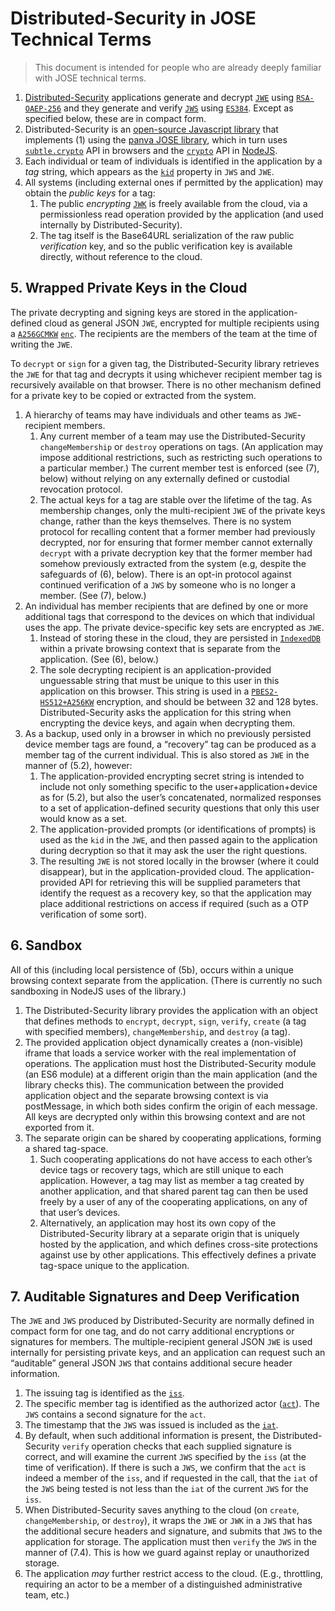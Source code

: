 # Distributed-Security in JOSE Technical Terms

> This document is intended for people who are already deeply familiar with JOSE technical terms.

1. [Distributed-Security](https://kilroy-code.github.io/distributed-security/) applications generate and decrypt [`JWE`](https://www.rfc-editor.org/rfc/rfc7516) using [`RSA-OAEP-256`](https://datatracker.ietf.org/doc/html/rfc7518#section-4.3) and they generate and verify [`JWS`](https://datatracker.ietf.org/doc/html/rfc7515) using [`ES384`](https://datatracker.ietf.org/doc/html/rfc7518#section-3.4). Except as specified below, these are in compact form.
2. Distributed-Security is an [open-source Javascript library](https://github.com/kilroy-code/distributed-security) that implements (1) using the [panva JOSE library](https://www.npmjs.com/package/jose), which in turn uses [`subtle.crypto`](https://developer.mozilla.org/en-US/docs/Web/API/SubtleCrypto) API in browsers and the [`crypto`](https://nodejs.org/docs/latest/api/crypto.html) API in [NodeJS](https://nodejs.org/).
3. Each individual or team of individuals is identified in the application by a *tag* string, which appears as the [`kid`](https://datatracker.ietf.org/doc/html/rfc7515#section-4.1.4) property in `JWS` and `JWE`.
4. All systems (including external ones if permitted by the application) may obtain the *public keys* for a tag:
   1. The public *encrypting* [`JWK`](https://datatracker.ietf.org/doc/html/rfc7517) is freely available from the cloud, via a permissionless read operation provided by the application (and used internally by Distributed-Security).
   2. The tag itself is the Base64URL serialization of the raw public *verification* key, and so the public verification key is available directly, without reference to the cloud.

## 5. Wrapped Private Keys in the Cloud

The private decrypting and signing keys are stored in the application-defined cloud as general JSON `JWE`, encrypted for multiple recipients using a [`A256GCMKW`](https://datatracker.ietf.org/doc/html/rfc7518#section-4.7) [`enc`](https://datatracker.ietf.org/doc/html/rfc7516#section-4.1.2). The recipients are the members of the team at the time of writing the `JWE`. 

To `decrypt` or `sign` for a given tag, the Distributed-Security library retrieves the `JWE` for that tag and decrypts it using whichever recipient member tag is recursively available on that browser. There is no other mechanism defined for a private key to be copied or extracted from the system.

  1. A hierarchy of teams may have individuals and other teams as `JWE`-recipient members.  
     1. Any current member of a team may use the Distributed-Security `changeMembership` or `destroy` operations on tags.  (An application may impose additional restrictions, such as restricting such operations to a particular member.) The current member test is enforced (see (7), below) without relying on any externally defined or custodial revocation protocol. 
     2. The actual keys for a tag are stable over the lifetime of the tag. As membership changes, only the multi-recipient `JWE` of the private keys change, rather than the keys themselves. There is no system protocol for recalling content that a former member had previously decrypted, nor for ensuring that former member cannot externally `decrypt` with a private decryption key that the former member had somehow previously extracted from the system (e.g, despite the safeguards of (6), below). There is an opt-in protocol against continued verification of a `JWS` by someone who is no longer a member. (See (7), below.)
  2. An individual has member recipients that are defined by one or more additional tags that correspond to the devices on which that individual uses the app. The private device-specific key sets are encrypted as `JWE`. 
     1. Instead of storing these in the cloud, they are persisted in [`IndexedDB`](https://developer.mozilla.org/en-US/docs/Web/API/IndexedDB_API) within a private browsing context that is separate from the application. (See (6), below.)
     2. The sole decrypting recipient is an application-provided unguessable string that must be unique to this user in this application on this browser. This string is used in a [`PBES2-HS512+A256KW`](https://datatracker.ietf.org/doc/html/rfc7518#section-4.8) encryption, and should be between 32 and 128 bytes. Distributed-Security asks the application for this string when encrypting the device keys, and again when decrypting them.
  3. As a backup, used only in a browser in which no previously persisted device member tags are found, a “recovery” tag can be produced as a member tag of the current individual. This is also stored as `JWE` in the manner of (5.2), however:
     1. The application-provided encrypting secret string is intended to include not only something specific to the user+application+device as for (5.2), but also the user’s concatenated, normalized responses to a set of application-defined security questions that only this user would know as a set.
     2. The application-provided prompts (or identifications of prompts) is used as the `kid` in the `JWE`, and then passed again to the application during decryption so that it may ask the user the right questions.
     3. The resulting `JWE` is not stored locally in the browser (where it could disappear), but in the application-provided cloud. The application-provided API for retrieving this will be supplied parameters that identify the request as a recovery key, so that the application may place additional restrictions on access if required (such as a OTP verification of some sort).

## 6. Sandbox

All of this (including local persistence of (5b), occurs within a unique browsing context separate from the application. (There is currently no such sandboxing in NodeJS uses of the library.)

   1. The Distributed-Security library provides the application with an object that defines methods to `encrypt`, `decrypt`, `sign`, `verify`, `create` (a tag with specified members), `changeMembership`, and `destroy` (a tag).
   2. The provided application object dynamically creates a (non-visible) iframe that loads a service worker with the real implementation of operations. The application must host the Distributed-Security module (an ES6 module) at a different origin than the main application (and the library checks this). The communication between the provided application object and the separate browsing context is via postMessage, in which both sides confirm the origin of each message. All keys are decrypted only within this browsing context and are not exported from it.
   3. The separate origin can be shared by cooperating applications, forming a shared tag-space. 
      1. Such cooperating applications do not have access to each other’s device tags or recovery tags, which are still unique to each application. However, a tag may list as member a tag created by another application, and that shared parent tag can then be used freely by a user of any of the cooperating applications, on any of that user’s devices. 
      2. Alternatively, an application may host its own copy of the Distributed-Security library at a separate origin that is uniquely hosted by the application, and which defines cross-site protections against use by other applications. This effectively defines a private tag-space unique to the application.

## 7. Auditable Signatures and Deep Verification

The `JWE` and `JWS` produced by Distributed-Security are normally defined in compact form for one tag, and do not carry additional encryptions or signatures for members. The multiple-recipient general JSON `JWE` is used internally for persisting private keys, and an application can request such an “auditable” general JSON `JWS` that contains additional secure header information.

   1. The issuing tag is identified as the [`iss`](https://www.rfc-editor.org/rfc/rfc7519.html#section-4.1.1).
   2. The specific member tag is identified as the authorized actor ([`act`](https://www.rfc-editor.org/rfc/rfc8693.html#section-4.1)). The `JWS` contains a second signature for the `act`.
   3. The timestamp that the `JWS` was issued is included as the [`iat`](https://www.rfc-editor.org/rfc/rfc7519.html#section-4.1.6).
   4. By default, when such additional information is present, the Distributed-Security `verify` operation checks that each supplied signature is correct, and will examine the current `JWS` specified by the `iss` (at the time of verification). If there is such a `JWS`, we confirm that the `act` is indeed a member of the `iss`, and if requested in the call, that the `iat` of the `JWS` being tested is not less than the `iat` of the current `JWS` for the `iss`. 
   5. When Distributed-Security saves anything to the cloud (on `create`, `changeMembership`, or `destroy`), it wraps the `JWE` or `JWK` in a `JWS` that has the additional secure headers and signature, and submits that `JWS` to the application for storage. The application must then `verify` the `JWS` in the manner of (7.4). This is how we guard against replay or unauthorized storage.
   6. The application *may* further restrict access to the cloud. (E.g., throttling, requiring an actor to be a member of a distinguished administrative team, etc.)
